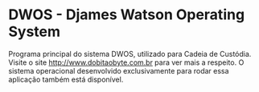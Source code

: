 # DWOS - Djames Watson Operating System
Programa principal do sistema DWOS, utilizado para Cadeia de Custódia. Visite o site http://www.dobitaobyte.com.br para ver mais a respeito.
O sistema operacional desenvolvido exclusivamente para rodar essa aplicação também está disponível.
